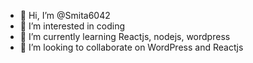 - 👋 Hi, I’m @Smita6042
- 👀 I’m interested in coding
- 🌱 I’m currently learning Reactjs, nodejs, wordpress
- 💞️ I’m looking to collaborate on WordPress and Reactjs

<!---
Smita6042/Smita6042 is a ✨ special ✨ repository because its `README.md` (this file) appears on your GitHub profile.
You can click the Preview link to take a look at your changes.
--->

